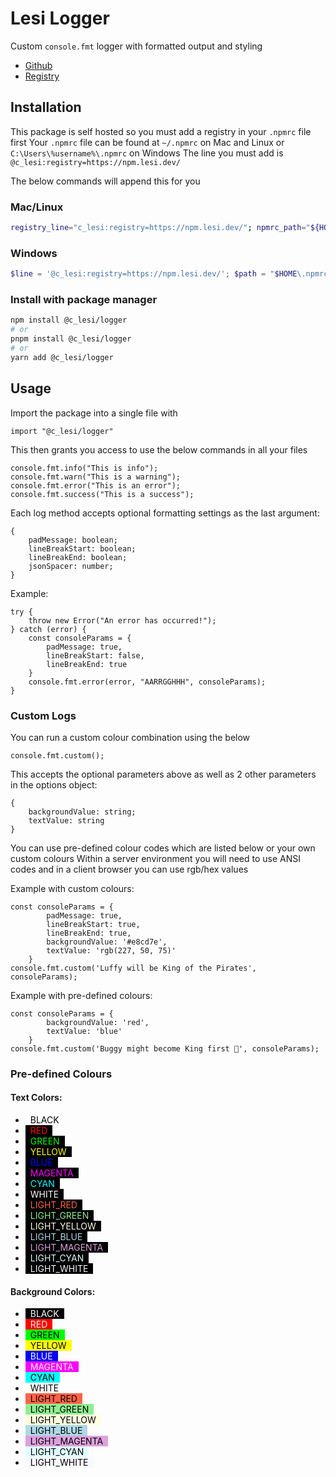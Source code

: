 # Lesi Logger

Custom `console.fmt` logger with formatted output and styling

-   [Github](https://github.com/lesi97/logger)
-   [Registry](https://npm.lesi.dev/-/web/detail/@c_lesi/logger)

## Installation

This package is self hosted so you must add a registry in your `.npmrc` file first
Your `.npmrc` file can be found at `~/.npmrc` on Mac and Linux or `C:\Users\%username%\.npmrc` on Windows
The line you must add is `@c_lesi:registry=https://npm.lesi.dev/`

The below commands will append this for you

### Mac/Linux

```bash
registry_line="c_lesi:registry=https://npm.lesi.dev/"; npmrc_path="${HOME}/.npmrc"; grep -Fxq "$registry_line" "$npmrc_path" 2>/dev/null || echo "$registry_line" >> "$npmrc_path"
```

### Windows

```powershell
$line = '@c_lesi:registry=https://npm.lesi.dev/'; $path = "$HOME\.npmrc"; $escaped = [regex]::Escape($line); if (-not (Test-Path $path)) { New-Item -ItemType File -Path $path -Force | Out-Null }; if (-not (Select-String -Path $path -Pattern $escaped -Quiet)) { Add-Content -Path $path -Value $line }
```

### Install with package manager

```bash
npm install @c_lesi/logger
# or
pnpm install @c_lesi/logger
# or
yarn add @c_lesi/logger
```

## Usage

Import the package into a single file with

```TS
import "@c_lesi/logger"
```

This then grants you access to use the below commands in all your files

```TS
console.fmt.info("This is info");
console.fmt.warn("This is a warning");
console.fmt.error("This is an error");
console.fmt.success("This is a success");
```

Each log method accepts optional formatting settings as the last argument:

```TS
{
    padMessage: boolean;
    lineBreakStart: boolean;
    lineBreakEnd: boolean;
    jsonSpacer: number;
}
```

Example:

```TS
try {
    throw new Error("An error has occurred!");
} catch (error) {
    const consoleParams = {
        padMessage: true,
        lineBreakStart: false,
        lineBreakEnd: true
    }
    console.fmt.error(error, "AARRGGHHH", consoleParams);
}
```

### Custom Logs

You can run a custom colour combination using the below

```TS
console.fmt.custom();
```

This accepts the optional parameters above as well as 2 other parameters in the options object:

```TS
{
    backgroundValue: string;
    textValue: string
}
```

You can use pre-defined colour codes which are listed below or your own custom colours
Within a server environment you will need to use ANSI codes and in a client browser you can use rgb/hex values

Example with custom colours:

```TS
const consoleParams = {
        padMessage: true,
        lineBreakStart: true,
        lineBreakEnd: true,
        backgroundValue: '#e8cd7e',
        textValue: 'rgb(227, 50, 75)'
    }
console.fmt.custom('Luffy will be King of the Pirates', consoleParams);
```

Example with pre-defined colours:

```TS
const consoleParams = {
        backgroundValue: 'red',
        textValue: 'blue'
    }
console.fmt.custom('Buggy might become King first 😬', consoleParams);
```

### Pre-defined Colours

#### Text Colors:

-   <span style="color:#000000;background-color:white;padding:0px 8px;">BLACK</span>
-   <span style="color:#FF0000;background-color:black;padding:0px 8px;">RED</span>
-   <span style="color:#00FF00;background-color:black;padding:0px 8px;">GREEN</span>
-   <span style="color:#FFFF00;background-color:black;padding:0px 8px;">YELLOW</span>
-   <span style="color:#0000FF;background-color:black;padding:0px 8px;">BLUE</span>
-   <span style="color:#FF00FF;background-color:black;padding:0px 8px;">MAGENTA</span>
-   <span style="color:#00FFFF;background-color:black;padding:0px 8px;">CYAN</span>
-   <span style="color:#FFFFFF;background-color:black;padding:0px 8px;">WHITE</span>
-   <span style="color:#FF6347;background-color:black;padding:0px 8px;">LIGHT_RED</span>
-   <span style="color:#90EE90;background-color:black;padding:0px 8px;">LIGHT_GREEN</span>
-   <span style="color:#FFFFE0;background-color:black;padding:0px 8px;">LIGHT_YELLOW</span>
-   <span style="color:#ADD8E6;background-color:black;padding:0px 8px;">LIGHT_BLUE</span>
-   <span style="color:#DDA0DD;background-color:black;padding:0px 8px;">LIGHT_MAGENTA</span>
-   <span style="color:#E0FFFF;background-color:black;padding:0px 8px;">LIGHT_CYAN</span>
-   <span style="color:#F8F8FF;background-color:black;padding:0px 8px;">LIGHT_WHITE</span>

#### Background Colors:

-   <span style="background-color:#000000;color:white;padding: 0px 8px;">BLACK</span>
-   <span style="background-color:#FF0000;color:white;padding: 0px 8px;">RED</span>
-   <span style="background-color:#00FF00;color:black;padding: 0px 8px;">GREEN</span>
-   <span style="background-color:#FFFF00;color:black;padding: 0px 8px;">YELLOW</span>
-   <span style="background-color:#0000FF;color:white;padding: 0px 8px;">BLUE</span>
-   <span style="background-color:#FF00FF;color:white;padding: 0px 8px;">MAGENTA</span>
-   <span style="background-color:#00FFFF;color:black;padding: 0px 8px;">CYAN</span>
-   <span style="background-color:#FFFFFF;color:black;padding: 0px 8px;">WHITE</span>
-   <span style="background-color:#FF6347;color:black;padding: 0px 8px;">LIGHT_RED</span>
-   <span style="background-color:#90EE90;color:black;padding: 0px 8px;">LIGHT_GREEN</span>
-   <span style="background-color:#FFFFE0;color:black;padding: 0px 8px;">LIGHT_YELLOW</span>
-   <span style="background-color:#ADD8E6;color:black;padding: 0px 8px;">LIGHT_BLUE</span>
-   <span style="background-color:#DDA0DD;color:black;padding: 0px 8px;">LIGHT_MAGENTA</span>
-   <span style="background-color:#E0FFFF;color:black;padding: 0px 8px;">LIGHT_CYAN</span>
-   <span style="background-color:#F8F8FF;color:black;padding: 0px 8px;">LIGHT_WHITE</span>
